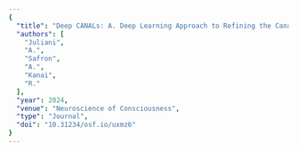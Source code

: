 ```yaml
---
{
  "title": "Deep CANALs: A. Deep Learning Approach to Refining the Canalization Theory of Psychopathology",
  "authors": [
    "Juliani",
    "A.",
    "Safron",
    "A.",
    "Kanai",
    "R."
  ],
  "year": 2024,
  "venue": "Neuroscience of Consciousness",
  "type": "Journal",
  "doi": "10.31234/osf.io/uxmz6"
}
---
```

